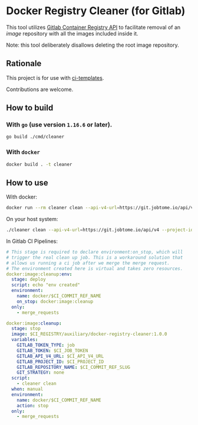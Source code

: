 # Docker Registry Cleaner (for Gitlab)

This tool utilizes [Gitlab Container Registry API](https://docs.gitlab.com/ee/api/container_registry.html) to facilitate removal of an *image* repository with all the images included inside it.

Note: this tool deliberately disallows deleting the root image repository.

## Rationale

This project is for use with [ci-templates](https://github.com/jobtome-labs/ci-templates).

Contributions are welcome.

## How to build

### With `go` (use version `1.16.6` or later).

```bash
go build ./cmd/cleaner
```

### With `docker`

```bash
docker build . -t cleaner
```

## How to use

With docker:

```bash
docker run --rm cleaner clean --api-v4-url=https://git.jobtome.io/api/v4 --project-id=574 --token=<your_token> --token-type=private --repository-name=chore-fix-artifact-path
```

On your host system:

```bash
./cleaner clean --api-v4-url=https://git.jobtome.io/api/v4 --project-id=574 --token=<your_token> --token-type=private --repository-name=chore-fix-artifact-path
```

In Gitlab CI Pipelines:

```yaml
# This stage is required to declare environment:on_stop, which will
# trigger the real clean up job. This is a workaround solution that
# allows us running a ci job after we merge the merge request.
# The environment created here is virtual and takes zero resources.
docker:image:cleanup:env:
  stage: deploy
  script: echo "env created"
  environment:
    name: docker/$CI_COMMIT_REF_NAME
    on_stop: docker:image:cleanup
  only:
    - merge_requests

docker:image:cleanup:
  stage: stop
  image: $CI_REGISTRY/auxiliary/docker-registry-cleaner:1.0.0
  variables:
    GITLAB_TOKEN_TYPE: job
    GITLAB_TOKEN: $CI_JOB_TOKEN
    GITLAB_API_V4_URL: $CI_API_V4_URL
    GITLAB_PROJECT_ID: $CI_PROJECT_ID
    GITLAB_REPOSITORY_NAME: $CI_COMMIT_REF_SLUG
    GIT_STRATEGY: none
  script:
    - cleaner clean
  when: manual
  environment:
    name: docker/$CI_COMMIT_REF_NAME
    action: stop
  only:
    - merge_requests
```
